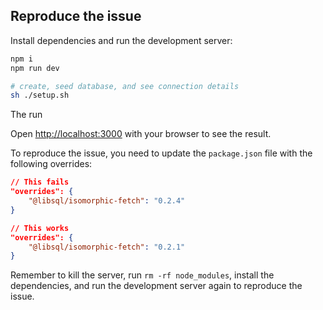 ## Reproduce the issue

Install dependencies and run the development server:

```bash
npm i
npm run dev

# create, seed database, and see connection details
sh ./setup.sh
```

The run 

Open [http://localhost:3000](http://localhost:3000) with your browser to see the result.

To reproduce the issue, you need to update the `package.json` file with the following overrides:

```json
// This fails
"overrides": {
    "@libsql/isomorphic-fetch": "0.2.4"
}

// This works
"overrides": {
    "@libsql/isomorphic-fetch": "0.2.1"
}
```

Remember to kill the server, run `rm -rf node_modules`, install the dependencies, and run the development server again to reproduce the issue.
